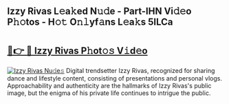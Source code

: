 ## Izzy Rivas L𝚎a𝚔ed N𝚞𝚍e - Part-IHN Vi𝚍𝚎o P𝚑𝚘tos - H𝚘𝚝 O𝚗𝚕yf𝚊ns L𝚎a𝚔s 5ILCa

# <h2><a href="http://kfc8kyn.oniu.top/?m=Izzy+Rivas">🔗👉 🔴 Izzy Rivas P𝚑ot𝚘𝚜 V𝚒d𝚎o</a></h2>

[![Izzy Rivas Nu𝚍e𝚜](https://i.imgur.com/0qMVB7G.gif)](http://kfc8kyn.oniu.top/?m=Izzy+Rivas)
Digital trendsetter Izzy Rivas, recognized for sharing dance and lifestyle content, consisting of presentations and personal vlogs. Approachability and authenticity are the hallmarks of Izzy Rivas's public image, but the enigma of his private life continues to intrigue the public.  
